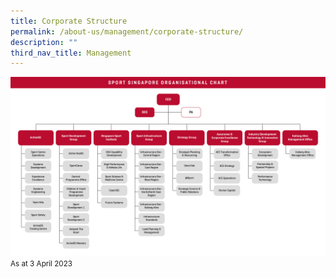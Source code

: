 ```yaml
---
title: Corporate Structure
permalink: /about-us/management/corporate-structure/
description: ""
third_nav_title: Management
---
```

![Sport Singapore Organisational Chart](/images/About%20Us/Management/sportsg%20org%20chart%20d1%20260423-01.jpg)
<small>As at 3 April 2023</small>